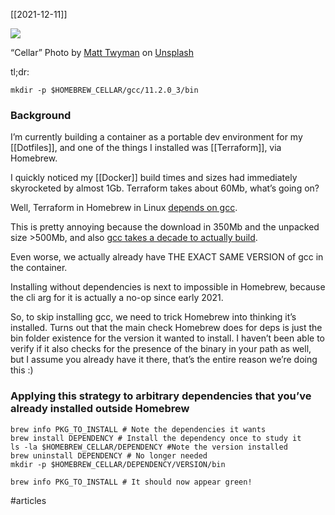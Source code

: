 [[2021-12-11]]

![](https://cdn-images-1.medium.com/max/800/0*ZbKd2-BKD5Okj2Jp)

“Cellar” Photo by [Matt Twyman](https://unsplash.com/@mgtwyman?utm_source=medium&utm_medium=referral) on [Unsplash](https://unsplash.com?utm_source=medium&utm_medium=referral)

tl;dr:

`mkdir -p $HOMEBREW_CELLAR/gcc/11.2.0_3/bin`

### Background

I’m currently building a container as a portable dev environment for my [[Dotfiles]], and one of the things I installed was [[Terraform]], via Homebrew.

I quickly noticed my [[Docker]] build times and sizes had immediately skyrocketed by almost 1Gb. Terraform takes about 60Mb, what’s going on?

Well, Terraform in Homebrew in Linux [depends on gcc](https://github.com/Homebrew/homebrew-core/blob/master/Formula/terraform.rb#L25).

This is pretty annoying because the download in 350Mb and the unpacked size >500Mb, and also [gcc takes a decade to actually build](https://stackoverflow.com/questions/24966404/brew-install-gcc-too-time-consuming).

Even worse, we actually already have THE EXACT SAME VERSION of gcc in the container.

Installing without dependencies is next to impossible in Homebrew, because the cli arg for it is actually a no-op since early 2021.

So, to skip installing gcc, we need to trick Homebrew into thinking it’s installed. Turns out that the main check Homebrew does for deps is just the bin folder existence for the version it wanted to install. I haven’t been able to verify if it also checks for the presence of the binary in your path as well, but I assume you already have it there, that’s the entire reason we’re doing this :)

### Applying this strategy to arbitrary dependencies that you’ve already installed outside Homebrew

```
brew info PKG_TO_INSTALL # Note the dependencies it wants  
brew install DEPENDENCY # Install the dependency once to study it  
ls -la $HOMEBREW_CELLAR/DEPENDENCY #Note the version installed  
brew uninstall DEPENDENCY # No longer needed  
mkdir -p $HOMEBREW_CELLAR/DEPENDENCY/VERSION/bin

brew info PKG_TO_INSTALL # It should now appear green!
```


#articles 
